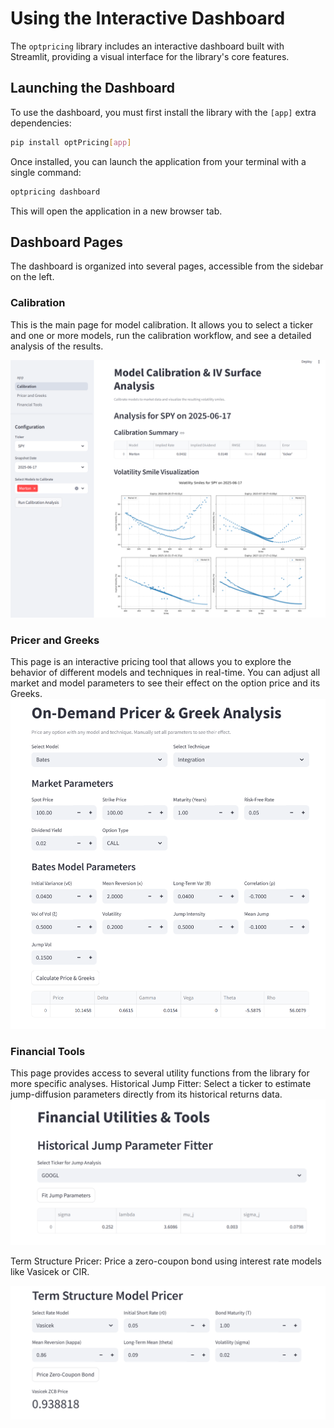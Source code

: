 # Using the Interactive Dashboard

The `optpricing` library includes an interactive dashboard built with Streamlit,
providing a visual interface for the library's core features.

## Launching the Dashboard

To use the dashboard, you must first install the library with the `[app]` extra dependencies:

```bash
pip install optPricing[app]
```

Once installed, you can launch the application from your terminal with a single command:

```bash
optpricing dashboard
```

This will open the application in a new browser tab.

## Dashboard Pages

The dashboard is organized into several pages, accessible from the sidebar on the left.

### Calibration

This is the main page for model calibration. It allows you to select a ticker and one or more models, run the calibration workflow, and see a detailed analysis of the results.

![alt text](../images/calibration.png)

### Pricer and Greeks

This page is an interactive pricing tool that allows you to explore the behavior of different models and techniques in real-time. You can adjust all market and model parameters to see their effect on the option price and its Greeks.
![alt text](../images/bates.png)

### Financial Tools

This page provides access to several utility functions from the library for more specific analyses.
Historical Jump Fitter: Select a ticker to estimate jump-diffusion parameters directly from its historical returns data.
![alt text](../images/fit_jump.png)

Term Structure Pricer: Price a zero-coupon bond using interest rate models like Vasicek or CIR.

![alt text](../images/zcb.png)
